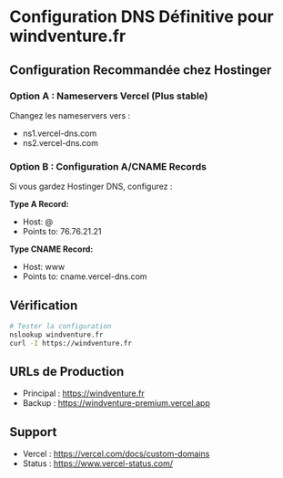 # Configuration DNS Définitive pour windventure.fr

## Configuration Recommandée chez Hostinger

### Option A : Nameservers Vercel (Plus stable)
Changez les nameservers vers :
- ns1.vercel-dns.com
- ns2.vercel-dns.com

### Option B : Configuration A/CNAME Records
Si vous gardez Hostinger DNS, configurez :

**Type A Record:**
- Host: @
- Points to: 76.76.21.21

**Type CNAME Record:**
- Host: www
- Points to: cname.vercel-dns.com

## Vérification
```bash
# Tester la configuration
nslookup windventure.fr
curl -I https://windventure.fr
```

## URLs de Production
- Principal : https://windventure.fr
- Backup : https://windventure-premium.vercel.app

## Support
- Vercel : https://vercel.com/docs/custom-domains
- Status : https://www.vercel-status.com/